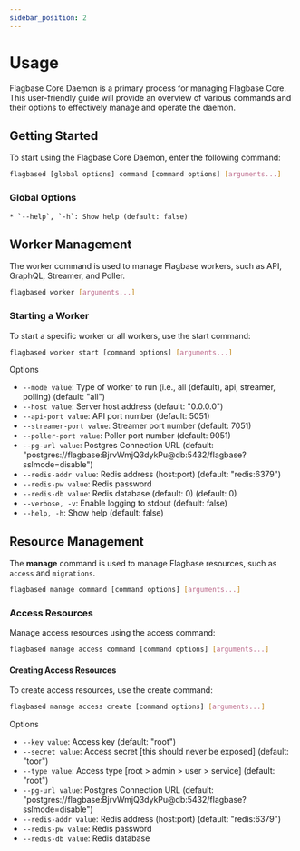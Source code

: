 ```yaml
---
sidebar_position: 2
---
```


# Usage

Flagbase Core Daemon is a primary process for managing Flagbase Core. This user-friendly guide will provide an overview of various commands and their options to effectively manage and operate the daemon.

## Getting Started

To start using the Flagbase Core Daemon, enter the following command:

```bash
flagbased [global options] command [command options] [arguments...]
```

### Global Options
    * `--help`, `-h`: Show help (default: false)


## Worker Management

The worker command is used to manage Flagbase workers, such as API, GraphQL, Streamer, and Poller.

```bash
flagbased worker [arguments...]
```

### Starting a Worker
To start a specific worker or all workers, use the start command:

```bash
flagbased worker start [command options] [arguments...]
```

Options
* `--mode value`: Type of worker to run (i.e., all (default), api, streamer, polling) (default: "all")
* `--host value`: Server host address (default: "0.0.0.0")
* `--api-port value`: API port number (default: 5051)
* `--streamer-port value`: Streamer port number (default: 7051)
* `--poller-port value`: Poller port number (default: 9051)
* `--pg-url value`: Postgres Connection URL (default: "postgres://flagbase:BjrvWmjQ3dykPu@db:5432/flagbase?sslmode=disable")
* `--redis-addr value`: Redis address (host:port) (default: "redis:6379")
* `--redis-pw value`: Redis password
* `--redis-db value`: Redis database (default: 0) (default: 0)
* `--verbose, -v`: Enable logging to stdout (default: false)
* `--help, -h`: Show help (default: false)

## Resource Management

The **manage** command is used to manage Flagbase resources, such as `access` and `migrations`.

```bash
flagbased manage command [command options] [arguments...]
```

### Access Resources

Manage access resources using the access command:

```bash
flagbased manage access command [command options] [arguments...]
```

#### Creating Access Resources

To create access resources, use the create command:

```bash
flagbased manage access create [command options] [arguments...]
```

Options
* `--key value`: Access key (default: "root")
* `--secret value`: Access secret [this should never be exposed] (default: "toor")
* `--type value`: Access type [root > admin > user > service] (default: "root")
* `--pg-url value`: Postgres Connection URL (default: "postgres://flagbase:BjrvWmjQ3dykPu@db:5432/flagbase?sslmode=disable")
* `--redis-addr value`: Redis address (host:port) (default: "redis:6379")
* `--redis-pw value`: Redis password
* `--redis-db value`: Redis database 